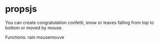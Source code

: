 # propsjs

You can create congratulation confetti, snow or leaves falling from top to bottom or moved by mouse.

Functions:
rain
mousemouve
